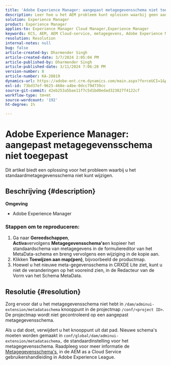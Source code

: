```yaml
---
title: 'Adobe Experience Manager: aangepast metagegevensschema niet toegepast'
description: Leer hoe u het AEM probleem kunt oplossen waarbij geen aangepast metagegevensschema wordt toegepast.
solution: Experience Manager
product: Experience Manager
applies-to: Experience Manager Cloud Manager,Experience Manager
keywords: KCS, AEM, AEM Cloud-service, metagegevens, Adobe Experience Manager
resolution: Resolution
internal-notes: null
bug: false
article-created-by: Dharmender Singh
article-created-date: 3/7/2024 2:05:04 PM
article-published-by: Dharmender Singh
article-published-date: 3/11/2024 7:06:28 PM
version-number: 8
article-number: KA-20819
dynamics-url: https://adobe-ent.crm.dynamics.com/main.aspx?forceUCI=1&pagetype=entityrecord&etn=knowledgearticle&id=bb7df1aa-8bdc-ee11-904d-6045bd006d92
exl-id: 73bd37ef-9625-468e-a4be-0dcc79d739cc
source-git-commit: 42eb253a5bae11f7c5d1bd0edad323827f4122cf
workflow-type: tm+mt
source-wordcount: '192'
ht-degree: 1%

---
```


# Adobe Experience Manager: aangepast metagegevensschema niet toegepast


Dit artikel biedt een oplossing voor het probleem waarbij u het standaardmetagegevensschema niet kunt wijzigen.

## Beschrijving {#description}


<b>Omgeving</b>

- Adobe Experience Manager


### <b>Stappen om te reproduceren:</b>

1. Ga naar <b>Gereedschappen</b>, <b>Activa</b>vervolgens <b>Metagegevensschema&#39;s</b>en kopieer het standaardschema van metagegevens in de formuliereditor van het MetaData-schema en breng vervolgens een wijziging in de kopie aan.
2. Klikken <b>Toewijzen aan map(pen)</b>, bijvoorbeeld de productmap.
3. Hoewel u het nieuwe meta-gegevensschema in CRXDE Lite ziet, kunt u niet de veranderingen op het vooreind zien, in de Redacteur van de Vorm van het Schema MetaData.



## Resolutie {#resolution}


Zorg ervoor dat u het metagegevensschema niet hebt in `/dam/adminui-extension/metadataschema` knooppunt in de projectmap `/conf/<project ID>`. De projectmap wordt niet gecontroleerd op een aangepast metagegevensschema.

Als u dat doet, verwijdert u het knooppunt uit dat pad. Nieuwe schema&#39;s moeten worden gemaakt in `conf/global/dam/adminui-extension/metadataschema,` de standaardinstelling voor het metagegevensschema. Raadpleeg voor meer informatie de [Metagegevensschema&#39;s](https://experienceleague.adobe.com/docs/experience-manager-cloud-service/content/assets/manage/metadata-schemas.html), in de AEM as a Cloud Service gebruikershandleiding in Adobe Experience League.
